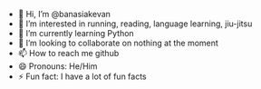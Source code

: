 - 👋 Hi, I’m @banasiakevan
- 👀 I’m interested in running, reading, language learning, jiu-jitsu
- 🌱 I’m currently learning Python
- 💞️ I’m looking to collaborate on nothing at the moment
- 📫 How to reach me github
- 😄 Pronouns: He/Him
- ⚡ Fun fact: I have a lot of fun facts

<!---
banasiakevan/banasiakevan is a ✨ special ✨ repository because its `README.md` (this file) appears on your GitHub profile.
You can click the Preview link to take a look at your changes.
--->
